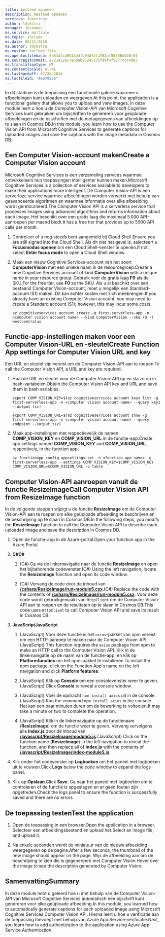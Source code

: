 ```yaml
---
title: bestand opnemen
description: bestand opnemen
services: functions
author: tdykstra
manager: jeconnoc
ms.service: multiple
ms.topic: include
ms.date: 06/21/2018
ms.author: tdykstra
ms.custom: include file
ms.openlocfilehash: 7e51d3cd0533b4fb64d7dfa783af55266d536f54
ms.sourcegitcommit: e721422a57e6deb95245135fd9f4f5677c344d93
ms.translationtype: HT
ms.contentlocale: nl-NL
ms.lasthandoff: 07/26/2018
ms.locfileid: "40079255"
---
```

<span data-ttu-id="40a0e-103">In dit stadium is de toepassing een functionele galerie waarmee u afbeeldingen kunt uploaden en weergeven.</span><span class="sxs-lookup"><span data-stu-id="40a0e-103">At this point, the application is a functional gallery that allows you to upload and view images.</span></span> <span data-ttu-id="40a0e-104">In deze module leert u hoe u de Computer Vision-API van Microsoft Cognitive Services kunt gebruiken om bijschriften te genereren voor geüploade afbeeldingen en de bijschriften met de metagegevens van afbeeldingen op te slaan in Cosmos DB.</span><span class="sxs-lookup"><span data-stu-id="40a0e-104">In this module, you learn how to use the Computer Vision API from Microsoft Cognitive Services to generate captions for uploaded images and save the captions with the image metadata in Cosmos DB.</span></span>

## <a name="create-a-computer-vision-account"></a><span data-ttu-id="40a0e-105">Een Computer Vision-account maken</span><span class="sxs-lookup"><span data-stu-id="40a0e-105">Create a Computer Vision account</span></span>

<span data-ttu-id="40a0e-106">Microsoft Cognitive Services is een verzameling services waarmee ontwikkelaars hun toepassingen intelligenter kunnen maken.</span><span class="sxs-lookup"><span data-stu-id="40a0e-106">Microsoft Cognitive Services is a collection of services available to developers to make their applications more intelligent.</span></span> <span data-ttu-id="40a0e-107">De Computer Vision-API is een serverloze service waarmee afbeeldingen worden verwerkt met behulp van geavanceerde algoritmen en waarmee informatie over elke afbeelding wordt geretourneerd.</span><span class="sxs-lookup"><span data-stu-id="40a0e-107">The Computer Vision API is a serverless service that processes images using advanced algorithms and returns information about each image.</span></span> <span data-ttu-id="40a0e-108">Het beschikt over een gratis laag die maximaal 5.000 API-aanroepen per maand biedt.</span><span class="sxs-lookup"><span data-stu-id="40a0e-108">It has a free tier that provides up to 5000 API calls per month.</span></span>

1. <span data-ttu-id="40a0e-109">Controleer of u nog steeds bent aangemeld bij Cloud Shell.</span><span class="sxs-lookup"><span data-stu-id="40a0e-109">Ensure you are still signed into the Cloud Shell.</span></span> <span data-ttu-id="40a0e-110">Als dit niet het geval is, selecteert u **Focusmodus openen** om een Cloud Shell-venster te openen.</span><span class="sxs-lookup"><span data-stu-id="40a0e-110">If not, select **Enter focus mode** to open a Cloud Shell window.</span></span> 

1. <span data-ttu-id="40a0e-111">Maak een nieuw Cognitive Services-account van het soort **ComputerVision** met een unieke naam in de resourcegroep.</span><span class="sxs-lookup"><span data-stu-id="40a0e-111">Create a new Cognitive Services account of kind **ComputerVision** with a unique name in your resource group.</span></span> <span data-ttu-id="40a0e-112">Gebruik voor de gratis laag **F0** als de SKU.</span><span class="sxs-lookup"><span data-stu-id="40a0e-112">For the free tier, use **F0** as the SKU.</span></span> <span data-ttu-id="40a0e-113">Als u al beschikt over een bestaand Computer Vision-account, moet u mogelijk een Standard-account (S1) maken. Dit kan echter kosten met zich meebrengen.</span><span class="sxs-lookup"><span data-stu-id="40a0e-113">If you already have an existing Computer Vision account, you may need to create a Standard account (S1); however, this may incur some costs.</span></span>

    ```azurecli
    az cognitiveservices account create -g first-serverless-app -n <computer vision account name> --kind ComputerVision --sku F0 -l westcentralus
    ```


## <a name="create-function-app-settings-for-computer-vision-url-and-key"></a><span data-ttu-id="40a0e-114">Functie-app-instellingen maken voor een Computer Vision-URL en -sleutel</span><span class="sxs-lookup"><span data-stu-id="40a0e-114">Create Function App settings for Computer Vision URL and key</span></span>

<span data-ttu-id="40a0e-115">Een URL en sleutel zijn vereist om de Computer Vision-API aan te roepen.</span><span class="sxs-lookup"><span data-stu-id="40a0e-115">To call the Computer Vision API, a URL and key are required.</span></span>

1. <span data-ttu-id="40a0e-116">Haal de URL en sleutel voor de Computer Vision-API op en sla ze op in bash-variabelen.</span><span class="sxs-lookup"><span data-stu-id="40a0e-116">Obtain the Computer Vision API key and URL and save them in bash variables.</span></span>

    ```azurecli
    export COMP_VISION_KEY=$(az cognitiveservices account keys list -g first-serverless-app -n <computer vision account name> --query key1 --output tsv)
    ```
    ```azurecli
    export COMP_VISION_URL=$(az cognitiveservices account show -g first-serverless-app -n <computer vision account name> --query endpoint --output tsv)
    ```

1. <span data-ttu-id="40a0e-117">Maak app-instellingen met respectievelijk de namen **COMP_VISION_KEY** en **COMP_VISION_URL** in de functie-app.</span><span class="sxs-lookup"><span data-stu-id="40a0e-117">Create app settings named **COMP_VISION_KEY** and **COMP_VISION_URL**, respectively, in the function app.</span></span>

    ```azurecli
    az functionapp config appsettings set -n <function app name> -g first-serverless-app --settings COMP_VISION_KEY=$COMP_VISION_KEY COMP_VISION_URL=$COMP_VISION_URL -o table
    ```


## <a name="call-computer-vision-api-from-resizeimage-function"></a><span data-ttu-id="40a0e-118">Computer Vision-API aanroepen vanuit de functie ResizeImage</span><span class="sxs-lookup"><span data-stu-id="40a0e-118">Call Computer Vision API from ResizeImage function</span></span>

<span data-ttu-id="40a0e-119">In de volgende stappen wijzigt u de functie **ResizeImage** om de Computer Vision-API aan te roepen om elke geüploade afbeelding te beschrijven en de beschrijving op te slaan in Cosmos DB.</span><span class="sxs-lookup"><span data-stu-id="40a0e-119">In the following steps, you modify the **ResizeImage** function to call the Computer Vision API to describe each uploaded image and save the description in Cosmos DB.</span></span>

1. <span data-ttu-id="40a0e-120">Open de functie-app in de Azure-portal.</span><span class="sxs-lookup"><span data-stu-id="40a0e-120">Open your function app in the Azure Portal.</span></span>

1. <span data-ttu-id="40a0e-121">**C#**</span><span class="sxs-lookup"><span data-stu-id="40a0e-121">**C#**</span></span>

    1. <span data-ttu-id="40a0e-122">(C#) Ga via de linkernavigatie naar de functie **ResizeImage** en open het bijbehorende codevenster.</span><span class="sxs-lookup"><span data-stu-id="40a0e-122">(C#) Using the left navigation, locate the **ResizeImage** function and open its code window.</span></span>

    1. <span data-ttu-id="40a0e-123">(C#) Vervang de code door de inhoud van [**/csharp/ResizeImage/run-module5.csx**](https://raw.githubusercontent.com/Azure-Samples/functions-first-serverless-web-application/master/csharp/ResizeImage/run-module5.csx).</span><span class="sxs-lookup"><span data-stu-id="40a0e-123">(C#) Replace the code with the contents of [**/csharp/ResizeImage/run-module5.csx**](https://raw.githubusercontent.com/Azure-Samples/functions-first-serverless-web-application/master/csharp/ResizeImage/run-module5.csx).</span></span> <span data-ttu-id="40a0e-124">Voor deze code wordt gebruikgemaakt van `HttpClient` om de Computer Vision-API aan te roepen en de resultaten op te slaan in Cosmos DB.</span><span class="sxs-lookup"><span data-stu-id="40a0e-124">This code uses `HttpClient` to call Computer Vision API and save its result in Cosmos DB.</span></span>

1. <span data-ttu-id="40a0e-125">**JavaScript**</span><span class="sxs-lookup"><span data-stu-id="40a0e-125">**JavaScript**</span></span>

    1. <span data-ttu-id="40a0e-126">(JavaScript) Voor deze functie is het `axios`-pakket van npm vereist om een HTTP-aanroep te maken naar de Computer Vision-API.</span><span class="sxs-lookup"><span data-stu-id="40a0e-126">(JavaScript) This function requires the `axios` package from npm to make an HTTP call to the Computer Vision API.</span></span> <span data-ttu-id="40a0e-127">Klik in de linkernavigatie op de naam van de functie-app, en klik op **Platformfuncties** om het npm-pakket te installeren.</span><span class="sxs-lookup"><span data-stu-id="40a0e-127">To install the npm package, click on the Function App's name on the left navigation and click **Platform features**.</span></span>

    1. <span data-ttu-id="40a0e-128">(JavaScript) Klik op **Console** om een consolevenster weer te geven.</span><span class="sxs-lookup"><span data-stu-id="40a0e-128">(JavaScript) Click **Console** to reveal a console window.</span></span>

    1. <span data-ttu-id="40a0e-129">(JavaScript) Voer de opdracht `npm install axios` uit in de console.</span><span class="sxs-lookup"><span data-stu-id="40a0e-129">(JavaScript) Run the command `npm install axios` in the console.</span></span> <span data-ttu-id="40a0e-130">Het kan een paar minuten duren om de bewerking te voltooien.</span><span class="sxs-lookup"><span data-stu-id="40a0e-130">It may take a minute or two to complete the operation.</span></span>

    1. <span data-ttu-id="40a0e-131">(JavaScript) Klik in de linkernavigatie op de functienaam (**ResizeImage**) om de functie weer te geven. Vervang vervolgens alle **index.js** door de inhoud van [**/javascript/ResizeImage/module5.js**](https://raw.githubusercontent.com/Azure-Samples/functions-first-serverless-web-application/master/javascript/ResizeImage/index-module5.js).</span><span class="sxs-lookup"><span data-stu-id="40a0e-131">(JavaScript) Click on the function name (**ResizeImage**) in the left navigation to reveal the function, and then replace all of **index.js** with the contents of [**/javascript/ResizeImage/index-module5.js**](https://raw.githubusercontent.com/Azure-Samples/functions-first-serverless-web-application/master/javascript/ResizeImage/index-module5.js).</span></span>

1. <span data-ttu-id="40a0e-132">Klik onder het codevenster op **Logboeken** om het paneel met logboeken uit te vouwen.</span><span class="sxs-lookup"><span data-stu-id="40a0e-132">Click **Logs** below the code window to expand the logs panel.</span></span>

1. <span data-ttu-id="40a0e-133">Klik op **Opslaan**.</span><span class="sxs-lookup"><span data-stu-id="40a0e-133">Click **Save**.</span></span> <span data-ttu-id="40a0e-134">Ga naar het paneel met logboeken om te controleren of de functie is opgeslagen en er geen fouten zijn opgetreden.</span><span class="sxs-lookup"><span data-stu-id="40a0e-134">Check the logs panel to ensure the function is successfully saved and there are no errors.</span></span>


## <a name="test-the-application"></a><span data-ttu-id="40a0e-135">De toepassing testen</span><span class="sxs-lookup"><span data-stu-id="40a0e-135">Test the application</span></span>

1. <span data-ttu-id="40a0e-136">Open de toepassing in een browser.</span><span class="sxs-lookup"><span data-stu-id="40a0e-136">Open the application in a browser.</span></span> <span data-ttu-id="40a0e-137">Selecteer een afbeeldingsbestand en upload het.</span><span class="sxs-lookup"><span data-stu-id="40a0e-137">Select an image file, and upload it.</span></span>

1. <span data-ttu-id="40a0e-138">Na enkele seconden wordt de miniatuur van de nieuwe afbeelding weergegeven op de pagina.</span><span class="sxs-lookup"><span data-stu-id="40a0e-138">After a few seconds, the thumbnail of the new image should appear on the page.</span></span> <span data-ttu-id="40a0e-139">Wijs de afbeelding aan om de beschrijving te zien die is gegenereerd met Computer Vision.</span><span class="sxs-lookup"><span data-stu-id="40a0e-139">Hover over the image to see the description generated by Computer Vision.</span></span>


## <a name="summary"></a><span data-ttu-id="40a0e-140">Samenvatting</span><span class="sxs-lookup"><span data-stu-id="40a0e-140">Summary</span></span>

<span data-ttu-id="40a0e-141">In deze module hebt u geleerd hoe u met behulp van de Computer Vision-API van Microsoft Cognitive Services automatisch een bijschrift kunt genereren voor elke geüploade afbeelding.</span><span class="sxs-lookup"><span data-stu-id="40a0e-141">In this module, you learned how to automatically generate captions for each uploaded image using Microsoft Cognitive Services Computer Vision API.</span></span> <span data-ttu-id="40a0e-142">Hierna leert u hoe u verificatie aan de toepassing toevoegt met behulp van Azure App Service-verificatie.</span><span class="sxs-lookup"><span data-stu-id="40a0e-142">Next, you learn how to add authentication to the application using Azure App Service Authentication.</span></span>